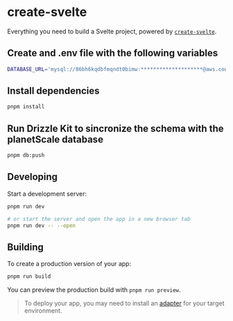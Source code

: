 # create-svelte

Everything you need to build a Svelte project, powered by [`create-svelte`](https://github.com/sveltejs/kit/tree/master/packages/create-svelte).

## Create and .env file with the following variables

```bash
DATABASE_URL='mysql://86bh6kqdbfmqndt0bimw:********************@aws.connect.psdb.cloud/test?ssl={"rejectUnauthorized":true}'
```

## Install dependencies

```bash
pnpm install
```

## Run Drizzle Kit to sincronize the schema with the planetScale database

```bash
pnpm db:push
```

## Developing

Start a development server:

```bash
pnpm run dev

# or start the server and open the app in a new browser tab
pnpm run dev -- --open
```

## Building

To create a production version of your app:

```bash
pnpm run build
```

You can preview the production build with `pnpm run preview`.

> To deploy your app, you may need to install an [adapter](https://kit.svelte.dev/docs/adapters) for your target environment.
